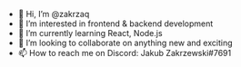 - 👋 Hi, I’m @zakrzaq
- 👀 I’m interested in frontend & backend development
- 🌱 I’m currently learning React, Node.js
- 💞️ I’m looking to collaborate on anything new and exciting
- 📫 How to reach me on Discord: Jakub Zakrzewski#7691

<!---
zakrzaq/zakrzaq is a ✨ special ✨ repository because its `README.md` (this file) appears on your GitHub profile.
You can click the Preview link to take a look at your changes.
--->
